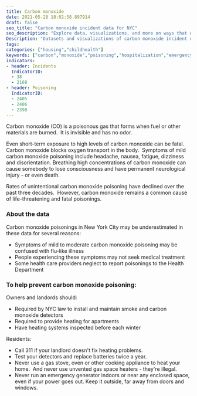 ```yaml
---
title: Carbon monoxide 
date: 2021-05-28 18:02:58.897914
draft: false
seo_title: "Carbon monoxide incident data for NYC"
seo_description: "Explore data, visualizations, and more on ways that environments shape health in New York City's neighborhoods."
Description: "Datasets and visualizations of carbon monoxide incident data in NYC."
tags: 
categories: ["housing","childhealth"]
keywords: ["carbon","monoxide","poisoning","hospitalization","emergency department visits","children","housing"]
indicators:
- header: Incidents
  IndicatorID:
  - 38
  - 2168
- header: Poisoning
  IndicatorID:
  - 2405
  - 2406
  - 2398
---
```


Carbon monoxide (CO) is a poisonous gas that forms when fuel or other materials are burned.  It is invisible and has no odor.  

Even short-term exposure to high levels of carbon monoxide can be fatal. Carbon monoxide blocks oxygen transport in the body.  Symptoms of mild carbon monoxide poisoning include headache, nausea, fatigue, dizziness and disorientation. Breathing high concentrations of carbon monoxide can cause somebody to lose consciousness and have permanent neurological injury - or even death. 

Rates of unintentional carbon monoxide poisoning have declined over the past three decades.  However, carbon monoxide remains a common cause of life-threatening and fatal poisonings. 

### About the data
Carbon monoxide poisonings in New York City may be underestimated in these data for several reasons:

* Symptoms of mild to moderate carbon monoxide poisoning may be confused with flu-like illness
* People experiencing these symptoms may not seek medical treatment 
* Some health care providers neglect to report poisonings to the Health Department

### To help prevent carbon monoxide poisoning:
Owners and landords should:
* Required by NYC law to install and maintain smoke and carbon monoxide detectors
* Required to provide heating for apartments
* Have heating systems inspected before each winter 

Residents:
* Call 311 if your landlord doesn't fix heating problems.  
* Test your detectors and replace batteries twice a year.
* Never use a gas stove, oven or other cooking appliance to heat your home.  And never use unvented gas space heaters - they're illegal.  
* Never run an emergency generator indoors or near any enclosed space, even if your power goes out. Keep it outside, far away from doors and windows.
